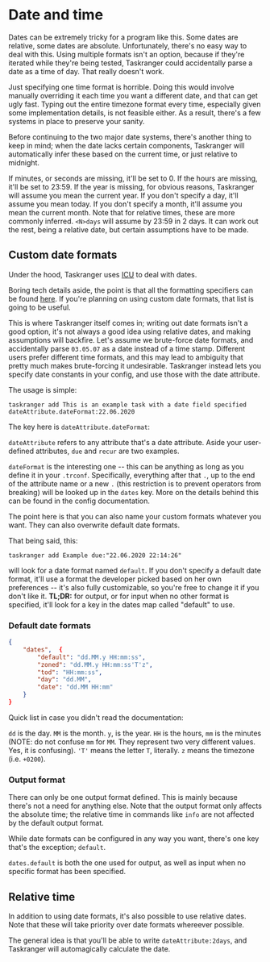 # Date and time

Dates can be extremely tricky for a program like this. Some dates are relative, some dates are absolute. Unfortunately, there's no easy way to deal with this. Using multiple formats isn't an option, because if they're iterated while they're being tested, Taskranger could accidentally parse a date as a time of day. That really doesn't work.

Just specifying one time format is horrible. Doing this would involve manually overriding it each time you want a different date, and that can get ugly fast. Typing out the entire timezone format every time, especially given some implementation details, is not feasible either. As a result, there's a few systems in place to preserve your sanity.

Before continuing to the two major date systems, there's another thing to keep in mind; when the date lacks certain components, Taskranger will automatically infer these based on the current time, or just relative to midnight.

If minutes, or seconds are missing, it'll be set to 0. If the hours are missing, it'll be set to 23:59. If the year is missing, for obvious reasons, Taskranger will assume you mean the current year. If you don't specify a day, it'll assume you mean today. If you don't specify a month, it'll assume you mean the current month. Note that for relative times, these are more commonly inferred. `<N>days` will assume by 23:59 in 2 days. It can work out the rest, being a relative date, but certain assumptions have to be made.

## Custom date formats

Under the hood, Taskranger uses [ICU](https://github.com/unicode-org/icu) to deal with dates.

Boring tech details aside, the point is that all the formatting specifiers can be found [here](https://unicode-org.github.io/icu-docs/apidoc/released/icu4c/classicu_1_1SimpleDateFormat.html#details). If you're planning on using custom date formats, that list is going to be useful.

This is where Taskranger itself comes in; writing out date formats isn't a good option, it's not always a good idea using relative dates, and making assumptions will backfire. Let's assume we brute-force date formats, and accidentally parse `03.05.07` as a date instead of a time stamp. Different users prefer different time formats, and this may lead to ambiguity that pretty much makes brute-forcing it undesirable. Taskranger instead lets you specify date constants in your config, and use those with the date attribute.

The usage is simple:

```
taskranger add This is an example task with a date field specified dateAttribute.dateFormat:22.06.2020
```

The key here is `dateAttribute.dateFormat`:

`dateAttribute` refers to any attribute that's a date attribute. Aside your user-defined attributes, `due` and `recur` are two examples.

`dateFormat` is the interesting one -- this can be anything as long as you define it in your `.trconf`. Specifically, everything after that `.`, up to the end of the attribute name or a new `.` (this restriction is to prevent operators from breaking) will be looked up in the `dates` key. More on the details behind this can be found in the config documentation.

The point here is that you can also name your custom formats whatever you want. They can also overwrite default date formats.

That being said, this:

```
taskranger add Example due:"22.06.2020 22:14:26"
```

will look for a date format named `default`. If you don't specify a default date format, it'll use a format the developer picked based on her own preferences -- it's also fully customizable, so you're free to change it if you don't like it. **TL;DR:** for output, or for input when no other format is specified, it'll look for a key in the dates map called "default" to use.

### Default date formats

```json
{
    "dates",  {
        "default": "dd.MM.y HH:mm:ss",
        "zoned": "dd.MM.y HH:mm:ss'T'z",
        "tod": "HH:mm:ss",
        "day": "dd.MM",
        "date": "dd.MM HH:mm"
    }
}
```

Quick list in case you  didn't read the documentation:

`dd` is the day. `MM` is the month. `y`, is the year. `HH` is the hours, `mm` is the minutes (NOTE: do not confuse `mm` for `MM`. They represent two very different values. Yes, it is confusing). `'T'` means the letter `T`, literally. `z` means the timezone (i.e. `+0200`).

### Output format

There can only be one output format defined. This is mainly because there's not a need for anything else. Note that the output format only affects the absolute time; the relative time in commands like `info` are not affected by the default output format.

While date formats can be configured in any way you want, there's one key that's the exception; `default`.

`dates.default` is both the one used for output, as well as input when no specific format has been specified.

## Relative time

In addition to using date formats, it's also possible to use relative dates. Note that these will take priority over date formats whereever possible.

The general idea is that you'll be able to write `dateAttribute:2days`, and Taskranger will automagically calculate the date.
